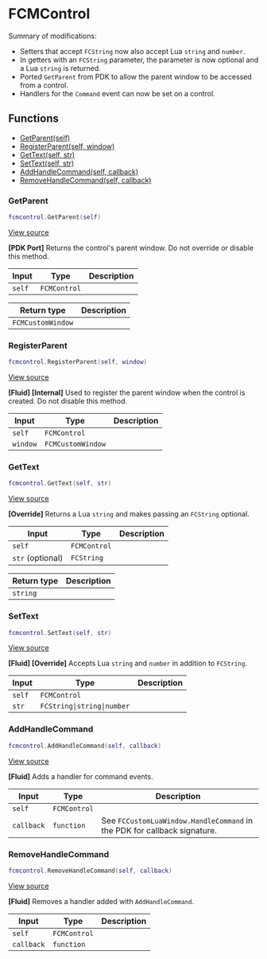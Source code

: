 # FCMControl

Summary of modifications:
- Setters that accept `FCString` now also accept Lua `string` and `number`.
- In getters with an `FCString` parameter, the parameter is now optional and a Lua `string` is returned. 
- Ported `GetParent` from PDK to allow the parent window to be accessed from a control.
- Handlers for the `Command` event can now be set on a control.

## Functions

- [GetParent(self)](#getparent)
- [RegisterParent(self, window)](#registerparent)
- [GetText(self, str)](#gettext)
- [SetText(self, str)](#settext)
- [AddHandleCommand(self, callback)](#addhandlecommand)
- [RemoveHandleCommand(self, callback)](#removehandlecommand)

### GetParent

```lua
fcmcontrol.GetParent(self)
```

[View source](https://github.com/finale-lua/lua-scripts/tree/master/src/mixin/FCMControl.lua.lua#L31)

**[PDK Port]**
Returns the control's parent window.
Do not override or disable this method.

| Input | Type | Description |
| ----- | ---- | ----------- |
| `self` | `FCMControl` |  |

| Return type | Description |
| ----------- | ----------- |
| `FCMCustomWindow` |  |

### RegisterParent

```lua
fcmcontrol.RegisterParent(self, window)
```

[View source](https://github.com/finale-lua/lua-scripts/tree/master/src/mixin/FCMControl.lua.lua#L45)

**[Fluid] [Internal]**
Used to register the parent window when the control is created.
Do not disable this method.

| Input | Type | Description |
| ----- | ---- | ----------- |
| `self` | `FCMControl` |  |
| `window` | `FCMCustomWindow` |  |

### GetText

```lua
fcmcontrol.GetText(self, str)
```

[View source](https://github.com/finale-lua/lua-scripts/tree/master/src/mixin/FCMControl.lua.lua#L65)

**[Override]**
Returns a Lua `string` and makes passing an `FCString` optional.

| Input | Type | Description |
| ----- | ---- | ----------- |
| `self` | `FCMControl` |  |
| `str` (optional) | `FCString` |  |

| Return type | Description |
| ----------- | ----------- |
| `string` |  |

### SetText

```lua
fcmcontrol.SetText(self, str)
```

[View source](https://github.com/finale-lua/lua-scripts/tree/master/src/mixin/FCMControl.lua.lua#L86)

**[Fluid] [Override]**
Accepts Lua `string` and `number` in addition to `FCString`.

| Input | Type | Description |
| ----- | ---- | ----------- |
| `self` | `FCMControl` |  |
| `str` | `FCString\|string\|number` |  |

### AddHandleCommand

```lua
fcmcontrol.AddHandleCommand(self, callback)
```

[View source](https://github.com/finale-lua/lua-scripts/tree/master/src/mixin/FCMControl.lua.lua#L111)

**[Fluid]**
Adds a handler for command events.

| Input | Type | Description |
| ----- | ---- | ----------- |
| `self` | `FCMControl` |  |
| `callback` | `function` | See `FCCustomLuaWindow.HandleCommand` in the PDK for callback signature. |

### RemoveHandleCommand

```lua
fcmcontrol.RemoveHandleCommand(self, callback)
```

[View source](https://github.com/finale-lua/lua-scripts/tree/master/src/mixin/FCMControl.lua.lua#L116)

**[Fluid]**
Removes a handler added with `AddHandleCommand`.

| Input | Type | Description |
| ----- | ---- | ----------- |
| `self` | `FCMControl` |  |
| `callback` | `function` |  |
